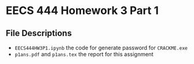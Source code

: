 # EECS 444 Homework 3 Part 1

## File Descriptions
- `EECS444HW3P1.ipynb` the code for generate password for `CRACKME.exe`
- `p1ans.pdf` and `p1ans.tex` the report for this assignment
